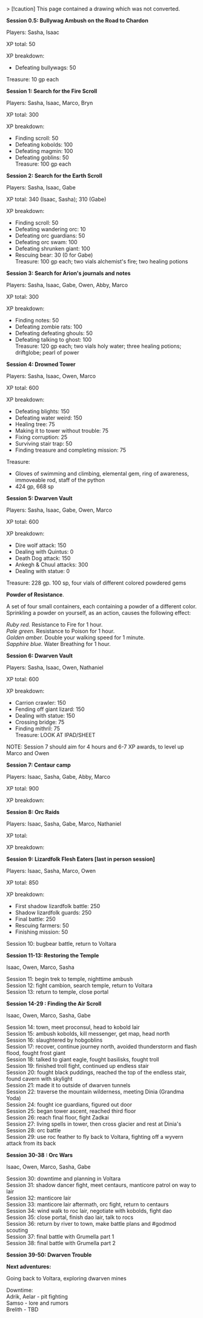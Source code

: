 \> [!caution] This page contained a drawing which was not converted.   

**Session 0.5: Bullywag Ambush on the Road to Chardon**
 
Players: Sasha, Isaac
 
XP total: 50
 
XP breakdown:

- Defeating bullywags: 50
 
Treasure: 10 gp each

**Session 1: Search for the Fire Scroll**
 
Players: Sasha, Isaac, Marco, Bryn
 
XP total: 300
 
XP breakdown:

- Finding scroll: 50
- Defeating kobolds: 100
- Defeating magmin: 100
- Defeating goblins: 50  
Treasure: 100 gp each

**Session 2: Search for the Earth Scroll**
 
Players: Sasha, Isaac, Gabe
 
XP total: 340 (Isaac, Sasha); 310 (Gabe)
 
XP breakdown:

- Finding scroll: 50
- Defeating wandering orc: 10
- Defeating orc guardians: 50
- Defeating orc swam: 100
- Defeating shrunken giant: 100
- Rescuing bear: 30 (0 for Gabe)  
Treasure: 100 gp each; two vials alchemist's fire; two healing potions

**Session 3: Search for Arion's journals and notes**
 
Players: Sasha, Isaac, Gabe, Owen, Abby, Marco
 
XP total: 300
 
XP breakdown:

- Finding notes: 50
- Defeating zombie rats: 100
- Defeating defeating ghouls: 50
- Defeating talking to ghost: 100  
Treasure: 120 gp each; two vials holy water; three healing potions; driftglobe; pearl of power

**Session 4: Drowned Tower**
 
Players: Sasha, Isaac, Owen, Marco
 
XP total: 600
 
XP breakdown:

- Defeating blights: 150
- Defeating water weird: 150
- Healing tree: 75
- Making it to tower without trouble: 75
- Fixing corruption: 25
- Surviving stair trap: 50
- Finding treasure and completing mission: 75
 
Treasure:

- Gloves of swimming and climbing, elemental gem, ring of awareness, immoveable rod, staff of the python
- 424 gp, 668 sp
 
**Session 5: Dwarven Vault**
 
Players: Sasha, Isaac, Gabe, Owen, Marco
 
XP total: 600
 
XP breakdown:

- Dire wolf attack: 150
- Dealing with Quintus: 0
- Death Dog attack: 150
- Ankegh & Chuul attacks: 300
- Dealing with statue: 0
 
Treasure: 228 gp. 100 sp, four vials of different colored powdered gems

**Powder of Resistance**.
 
A set of four small containers, each containing a powder of a different color. Sprinkling a powder on yourself, as an action, causes the following effect:
 
_Ruby red._ Resistance to Fire for 1 hour.  
_Pale green._ Resistance to Poison for 1 hour.  
_Golden amber._ Double your walking speed for 1 minute.  
_Sapphire blue._ Water Breathing for 1 hour.

**Session 6: Dwarven Vault**
 
Players: Sasha, Isaac, Owen, Nathaniel
 
XP total: 600
 
XP breakdown:

- Carrion crawler: 150
- Fending off giant lizard: 150
- Dealing with statue: 150
- Crossing bridge: 75
- Finding mithril: 75  
Treasure: LOOK AT IPAD/SHEET
 
NOTE: Session 7 should aim for 4 hours and 6-7 XP awards, to level up Marco and Owen

**Session 7: Centaur camp**
 
Players: Isaac, Sasha, Gabe, Abby, Marco
 
XP total: 900
 
XP breakdown:

**Session 8: Orc Raids**
 
Players: Isaac, Sasha, Gabe, Marco, Nathaniel
 
XP total:
 
XP breakdown:

**Session 9: Lizardfolk Flesh Eaters [last in person session]**
 
Players: Isaac, Sasha, Marco, Owen
 
XP total: 850
 
XP breakdown:

- First shadow lizardfolk battle: 250
- Shadow lizardfolk guards: 250
- Final battle: 250
- Rescuing farmers: 50
- Finishing mission: 50
 
Session 10: bugbear battle, return to Voltara
   
**Session 11-13: Restoring the Temple**
 
Isaac, Owen, Marco, Sasha
   

Session 11: begin trek to temple, nighttime ambush  
Session 12: fight cambion, search temple, return to Voltara  
Session 13: return to temple, close portal

**Session 14-29 : Finding the Air Scroll**
 
Isaac, Owen, Marco, Sasha, Gabe
 
Session 14: town, meet proconsul, head to kobold lair  
Session 15: ambush kobolds, kill messenger, get map, head north  
Session 16: slaughtered by hobgoblins  
Session 17: recover, continue journey north, avoided thunderstorm and flash flood, fought frost giant  
Session 18: talked to giant eagle, fought basilisks, fought troll  
Session 19: finished troll fight, continued up endless stair  
Session 20: fought black puddings, reached the top of the endless stair, found cavern with skylight  
Session 21: made it to outside of dwarven tunnels  
Session 22: traverse the mountain wilderness, meeting Dinia (Grandma Yoda)  
Session 24: fought ice guardians, figured out door  
Session 25: began tower ascent, reached third floor  
Session 26: reach final floor, fight Zadkai  
Session 27: living spells in tower, then cross glacier and rest at Dinia's  
Session 28: orc battle  
Session 29: use roc feather to fly back to Voltara, fighting off a wyvern attack from its back
 
**Session 30-38 : Orc Wars**
 
Isaac, Owen, Marco, Sasha, Gabe
 
Session 30: downtime and planning in Voltara  
Session 31: shadow dancer fight, meet centaurs, manticore patrol on way to lair  
Session 32: manticore lair  
Session 33: manticore lair aftermath, orc fight, return to centaurs  
Session 34: wind walk to roc lair, negotiate with kobolds, fight dao  
Session 35: close portal, finish dao lair, talk to rocs  
Session 36: return by river to town, make battle plans and #godmod scouting  
Session 37: final battle with Grumella part 1  
Session 38: final battle with Grumella part 2
 
**Session 39-50: Dwarven Trouble**
    
**Next adventures:**
 
Going back to Voltara, exploring dwarven mines
 
Downtime:  
Adrik, Aelar - pit fighting  
Samso - lore and rumors  
Brelith - TBD